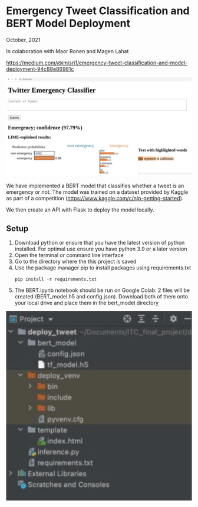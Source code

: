 # Emergency Tweet Classification and BERT Model Deployment
October, 2021

In colaboration with Maor Ronen and Magen Lahat

https://medium.com/@imisri1/emergency-tweet-classification-and-model-deployment-94c88e86981c

![](readme_images/flask.png)

We have implemented a BERT model that classifies whether a tweet
is an emergency or not. The model was trained on a dataset
provided by Kaggle as part of a competition 
(https://www.kaggle.com/c/nlp-getting-started).

We then create an API with Flask to deploy the model locally.

## Setup
1. Download python or ensure that you have the latest version of 
python installed. For optimal use ensure you have python 3.9 or a 
   later version
2. Open the terminal or command line interface
3. Go to the directory where the this project is saved 
4. Use the package manager pip to install packages using 
requirements.txt
    ```console
    pip install -r requirements.txt
    ```
5. The BERT.ipynb notebook should be run on Google Colab. 
   2 files will be created (BERT_model.h5 and config.json).
   Download both of them onto your local drive and place them
   in the bert_model directory

![](readme_images/env.png)





